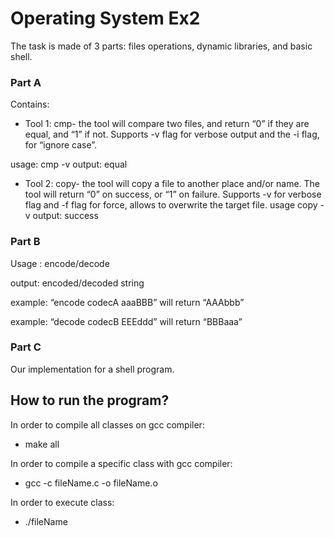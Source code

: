 # Operating System Ex2

The task is made of 3 parts: files operations, dynamic libraries, and basic shell.

### Part A
Contains:
* Tool 1:
cmp- the tool will compare two files, and return “0” if they are equal, and “1” if not.
Supports -v flag for verbose output and the -i flag, for “ignore case”.

usage: cmp <file1> <file2> -v
output: equal

* Tool 2:
copy-  the tool will copy a file to another place and/or name.
The tool will return “0” on success, or “1” on failure.
Supports -v for verbose flag and -f flag for force, allows to overwrite the target file.
usage copy <file1> <file2> -v
output: success

### Part B
Usage : encode/decode <codec> <message>

output: encoded/decoded string

example: “encode codecA aaaBBB” will return “AAAbbb”

example: “decode codecB EEEddd” will return “BBBaaa”

### Part C
Our implementation for a shell program.

## How to run the program?
In order to compile all classes on gcc compiler:
* make all

In order to compile a specific class with gcc compiler:
* gcc -c fileName.c -o fileName.o

In order to execute class:
* ./fileName
